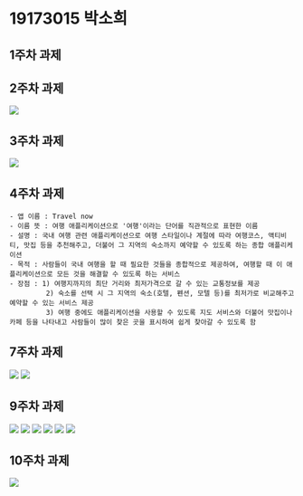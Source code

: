 # 19173015 박소희

## 1주차 과제

## 2주차 과제
<img width="" height="" src="./Png/2주차.png"></img>

## 3주차 과제
<img width="" height="" src="./Png/3주차.png"></img>

## 4주차 과제
    - 앱 이름 : Travel now
    - 이름 뜻 : 여행 애플리케이션으로 '여행'이라는 단어를 직관적으로 표현한 이름
    - 설명 : 국내 여행 관련 애플리케이션으로 여행 스타일이나 계절에 따라 여행코스, 액티비티, 맛집 등을 추천해주고, 더불어 그 지역의 숙소까지 예약할 수 있도록 하는 종합 애플리케이션
    - 목적 : 사람들이 국내 여행을 할 때 필요한 것들을 종합적으로 제공하여, 여행할 때 이 애플리케이션으로 모든 것을 해결할 수 있도록 하는 서비스
    - 장점 : 1) 여행지까지의 최단 거리와 최저가격으로 갈 수 있는 교통정보를 제공
             2) 숙소를 선택 시 그 지역의 숙소(호텔, 펜션, 모텔 등)를 최저가로 비교해주고 예약할 수 있는 서비스 제공
             3) 여행 중에도 애플리케이션을 사용할 수 있도록 지도 서비스와 더불어 맛집이나 카페 등을 나타내고 사람들이 많이 찾은 곳을 표시하여 쉽게 찾아갈 수 있도록 함

## 7주차 과제
<img width="" height="" src="./Png/7주차_1.PNG"></img>
<img width="" height="" src="./Png/7주차_2.PNG"></img>

## 9주차 과제
<img width="" height="" src="./Png/9주차_1.PNG"></img>
<img width="" height="" src="./Png/9주차_2.PNG"></img>
<img width="" height="" src="./Png/9주차_3.PNG"></img>
<img width="" height="" src="./Png/9주차_4.PNG"></img>
<img width="" height="" src="./Png/9주차_5.PNG"></img>
<img width="" height="" src="./Png/9주차_6.PNG"></img>

## 10주차 과제
<img width="" height="" src="./Png/10주차.PNG"></img>
